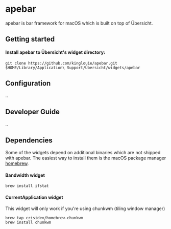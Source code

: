 # apebar
apebar is bar framework for macOS which is built on top of Übersicht.


## Getting started

#### Install apebar to Übersicht's widget directory:
```
git clone https://github.com/kinglouie/apebar.git $HOME/Library/Application\ Support/Übersicht/widgets/apebar
```

## Configuration

..

## Developer Guide

..

##  Dependencies
Some of the widgets depend on additional binaries which are not shipped with apebar.
The easiest way to install them is the macOS package manager [homebrew](http://brew.sh).

#### Bandwidth widget
```
brew install ifstat
```
#### CurrentApplication widget
This widget will only work if you're using chunkwm (tiling window manager)
```
brew tap crisidev/homebrew-chunkwm
brew install chunkwm
```